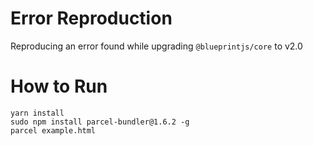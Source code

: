 # Error Reproduction

Reproducing an error found while upgrading `@blueprintjs/core` to v2.0

# How to Run

```
yarn install
sudo npm install parcel-bundler@1.6.2 -g
parcel example.html
```

